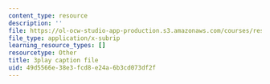 ```yaml
---
content_type: resource
description: ''
file: https://ol-ocw-studio-app-production.s3.amazonaws.com/courses/res-18-009-learn-differential-equations-up-close-with-gilbert-strang-and-cleve-moler-fall-2015/49d5566e38e3fcd8e24a6b3cd073df2f_MJUjSKew4nQ.srt
file_type: application/x-subrip
learning_resource_types: []
resourcetype: Other
title: 3play caption file
uid: 49d5566e-38e3-fcd8-e24a-6b3cd073df2f
---
```

